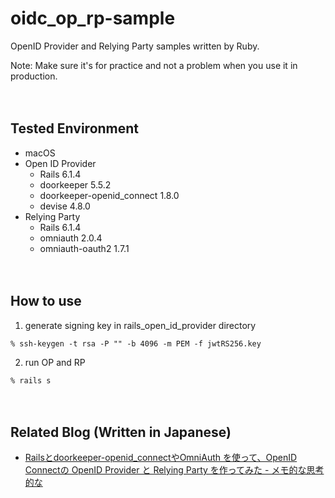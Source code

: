 # oidc_op_rp-sample

OpenID Provider and Relying Party samples written by Ruby.

Note: Make sure it's for practice and not a problem when you use it in production.

　  
## Tested Environment

- macOS
- Open ID Provider
  - Rails 6.1.4
  - doorkeeper 5.5.2
  - doorkeeper-openid_connect 1.8.0
  - devise 4.8.0
- Relying Party
  - Rails 6.1.4
  - omniauth 2.0.4
  - omniauth-oauth2 1.7.1

　  
## How to use

1. generate signing key in rails_open_id_provider directory

```
% ssh-keygen -t rsa -P "" -b 4096 -m PEM -f jwtRS256.key
```

2. run OP and RP

```
% rails s
```

　  
## Related Blog (Written in Japanese)

- [Railsとdoorkeeper-openid_connectやOmniAuth を使って、OpenID Connectの OpenID Provider と Relying Party を作ってみた - メモ的な思考的な](https://thinkami.hatenablog.com/entry/2021/08/14/224121)

